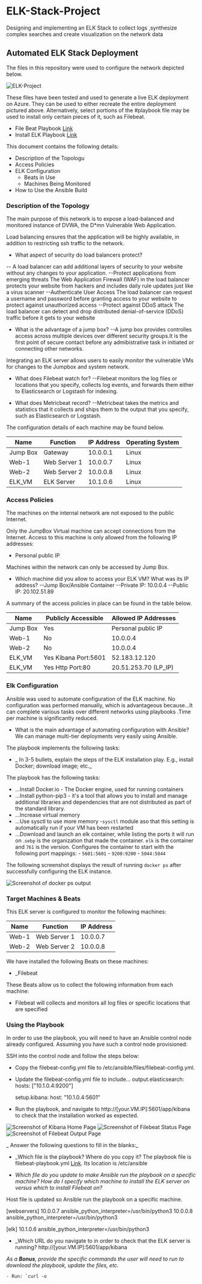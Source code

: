 # ELK-Stack-Project
Designing and implementing an ELK Stack to collect logs ,synthesize complex searches and create visualization on the network data

## Automated ELK Stack Deployment

The files in this repository were used to configure the network depicted below.

![ELK-Project](/Diagrams/ELK-Project.png)

These files have been tested and used to generate a live ELK deployment on Azure. They can be used to either recreate the entire deployment pictured above. Alternatively, select portions of the #playbook file may be used to install only certain pieces of it, such as Filebeat.

 - File Beat Playbook [Link](Ansible/filebeat-playbook.yml)
 - Install ELK Playbook [Link](Ansible/install-elk.yml)

This document contains the following details:
- Description of the Topologu
- Access Policies
- ELK Configuration
  - Beats in Use
  - Machines Being Monitored
- How to Use the Ansible Build


### Description of the Topology

The main purpose of this network is to expose a load-balanced and monitored instance of DVWA, the D*mn Vulnerable Web Application.

Load balancing ensures that the application will be highly available, in addition to restricting ssh traffic to the network.
- What aspect of security do load balancers protect? 

-- A load balancer can add additional layers of security to your website without any changes to your application.
	--Protect applications from emerging threats
	The Web Application Firewall (WAF) in the load balancer protects your website from hackers and includes daily rule updates just like a virus scanner
	--Authenticate User Access
The load balancer can request a username and password before granting access to your website to protect against unauthorized access
	--Protect against DDoS attack
The load balancer can detect and drop distributed denial-of-service (DDoS) traffic before it gets to your website

- What is the advantage of a jump box?
--A jump box provides controlles access across multiple devices over different security groups.It is the first point of secure contact before any admibistrative task in initiated or connecting other networks.

Integrating an ELK server allows users to easily monitor the vulnerable VMs for changes to the Jumpbox and system network.

- What does Filebeat watch for?
--Filebeat monitors the log files or locations that you specify, collects log events, and forwards them either to Elasticsearch or Logstash for indexing.

- What does Metricbeat record?
--Metricbeat takes the metrics and statistics that it collects and ships them to the output that you specify, such as Elasticsearch or Logstash.

The configuration details of each machine may be found below.


| Name     | Function     | IP Address | Operating System |
|----------|----------    |------------|------------------|
| Jump Box | Gateway      | 10.0.0.1   | Linux            |
| Web-1    | Web Server 1 | 10.0.0.7   | Linux            |
| Web-2    | Web Server 2 | 10.0.0.8   | Linux            |
| ELK_VM   | ELK Server   | 10.1.0.6   | Linux            |


### Access Policies

The machines on the internal network are not exposed to the public Internet. 

Only the JumpBox Virtual machine can accept connections from the Internet. Access to this machine is only allowed from the following IP addresses:
- Personal public IP

Machines within the network can only be accessed by Jump Box.

- Which machine did you allow to access your ELK VM? What was its IP address?
--Jump Box/Ansible Container
--Private IP: 10.0.0.4
--Public IP: 20.102.51.89

A summary of the access policies in place can be found in the table below.

| Name     | Publicly Accessible | Allowed IP Addresses |
|----------|---------------------|----------------------|
| Jump Box | Yes                 |  Personal public IP  |
| Web-1    | No                  |  10.0.0.4            |
| Web-2    | No                  |  10.0.0.4            |
| ELK_VM   |Yes Kibana Port:5601 |  52.183.12.120       |
| ELK_VM   |Yes Http Port:80     |  20.51.253.70 (LP_IP)|



### Elk Configuration

Ansible was used to automate configuration of the ELK machine. No configuration was performed manually, which is advantageous because...It can complete various tasks over different networks using playbooks .Time per machine is significantly reduced.


- What is the main advantage of automating configuration with Ansible?
We can manage multi-tier deployments very easily using Ansible.

The playbook implements the following tasks:
- _ In 3-5 bullets, explain the steps of the ELK installation play. E.g., install Docker; download image; etc._

The playbook has the following tasks:
- ...Install Docker.io - The Docker engine, used for running containers
- ...Install python-pip3 - it's a tool that allows you to install and manage additional libraries and dependencies that are not distributed as part of the standard library.
- ...Increase virtual memory
- ...Use sysctl to use more memory -`sysctl` module aso that this setting is automatically run if your VM has been restarted
- ...Download and launch an elk container, while listing the ports it will run on .`sebp` is the organization that made the container. `elk` is the container and `761` is the version.
Configures the container to start with the following port mappings:
			- `5601:5601`
			- `9200:9200`
			- `5044:5044`


The following screenshot displays the result of running `docker ps` after successfully configuring the ELK instance.

![Screenshot of docker ps output](Diagrams/docker_ps.JPG)

### Target Machines & Beats
This ELK server is configured to monitor the following machines:

| Name     | Function     | IP Address | 
|----------|----------    |------------|
| Web-1    | Web Server 1 | 10.0.0.7   |
| Web-2    | Web Server 2 | 10.0.0.8   | 


We have installed the following Beats on these machines:
- _Filebeat

These Beats allow us to collect the following information from each machine:
- Filebeat will collects and monitors all log files or specific locations that are specified

### Using the Playbook
In order to use the playbook, you will need to have an Ansible control node already configured. Assuming you have such a control node provisioned: 

SSH into the control node and follow the steps below:
- Copy the filebeat-config.yml file to /etc/ansible/files/filebeat-config.yml.

- Update the filebeat-config.yml file to include...
  output.elasticsearch:
  hosts: ["10.1.0.4:9200"]

  setup.kibana:
  host: "10.1.0.4:5601"

- Run the playbook, and navigate to http://[your.VM.IP]:5601/app/kibana to check that the installation worked as expected.

![Screenshot of Kibana Home Page](Diagrams/Kibana-homepage.JPG)
![Screenshot of Filebeat Status Page](Diagrams/Filebeat-Status.JPG)
![Screenshot of Filebeat Output Page](Diagrams/Filebeat-Output.JPG)


_ Answer the following questions to fill in the blanks:_

- _Which file is the playbook? Where do you copy it?
The playbook file is filebeat-playbook.yml [Link](Ansible/filebeat-playbook.yml). Its location is /etc/ansible

- _Which file do you update to make Ansible run the playbook on a specific machine? How do I specify which machine to install the ELK server on versus which to install Filebeat on?_

Host file is updated so Ansible run the playbook on a specific machine.

[webservers]
10.0.0.7 ansible_python_interpreter=/usr/bin/python3
10.0.0.8 ansible_python_interpreter=/usr/bin/python3

[elk]
10.1.0.6 ansible_python_interpreter=/usr/bin/python3

- _Which URL do you navigate to in order to check that the ELK server is running?
http://[your.VM.IP]:5601/app/kibana

_As a **Bonus**, provide the specific commands the user will need to run to download the playbook, update the files, etc._

	- Run: `curl -o
